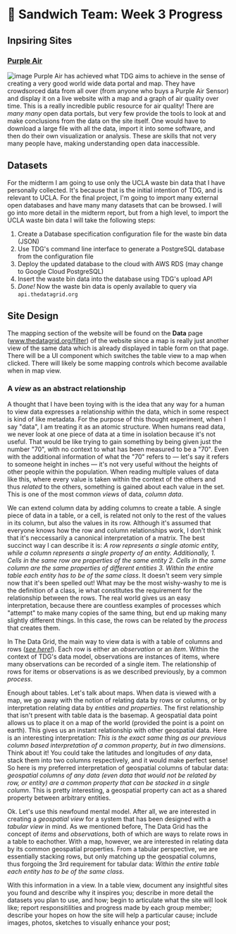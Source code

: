 # 🥪 Sandwich Team: Week 3 Progress
## Inpsiring Sites
### [Purple Air](https://map.purpleair.com)
![image](https://user-images.githubusercontent.com/38347766/166129848-500a349e-fe42-4623-aed4-04137fad9bae.png)
Purple Air has achieved what TDG aims to achieve in the sense of creating a very good world wide data portal and map. They have crowdsorced data 
from all over (from anyone who buys a Purple Air Sensor) and display it on a live website with a map and a graph of air quality over time. This
is a really incredible public resource for air quality! There are _many many_ open data portals, but very few provide the tools to look at and
make conclusions from the data on the site itself. One would have to download a large file with all the data, import it into some software, and
then do their own visualization or analysis. These are skills that not very many people have, making understanding open data inaccessible.

## Datasets
For the midterm I am going to use only the UCLA waste bin data that I have personally collected. It's because that is the initial intention of 
TDG, and is relevant to UCLA. For the final project, I'm going to import many external open databases and have many many datasets that can be
browsed. I will go into more detail in the midterm report, but from a high level, to import the UCLA waste bin data I will take the following steps:
1. Create a Database specification configuration file for the waste bin data (JSON)
2. Use TDG's command line interface to generate a PostgreSQL database from the configuration file
3. Deploy the updated database to the cloud with AWS RDS (may change to Google Cloud PostgreSQL)
4. Insert the waste bin data into the database using TDG's upload API
5. _Done!_ Now the waste bin data is openly available to query via `api.thedatagrid.org`

## Site Design
The mapping section of the website will be found on the **Data** page (www.thedatagrid.org/filter) of the website since a map is really just another
view of the same data which is already displayed in table form on that page. There will be a UI component which switches the table view to a map when
clicked. There will likely be some mapping controls which become available when in map view. 
### A _view_ as an abstract relationship
A thought that I have been toying with is the idea that any way for a human to view data expresses a relationship within the data, which in some respect
is kind of like metadata. For the purpose of this thought experiment, when I say "data", I am treating it as an atomic structure. When humans read
data, we never look at one piece of data at a time in isolation because it's not useful. That would be like trying to gain something by being given
just the number "70", with no context to what has been measured to be a "70". Even with the additional information of what the "70" refers to — let's say
it refers to someone height in inches — it's not very useful without the heights of other people within the population. When reading multiple values of data
like this, where every value is taken within the context of the others and thus _related_ to the others, something is gained about each value in the set.
This is one of the most common _views_ of data, _column data_. 

We can extend column data by adding columns to create a table. A single piece of data in a table,
or a cell, is related not only to the rest of the values in its column, but also the values in its row. Although it's assumed that everyone knows how the
row and column relationships work, I don't think that it's neccessarily a canonical interpretation of a matrix. The best succinct way I can describe it is: 
_A row represents a single atomic entity, while a column represents a single property of an entity. Additionally, 1. Cells in the same row are properties of the same entity 2.
Cells in the same column are the same properties of different entities 3. Within the entire table each entity has to be of the same class_. It doesn't seem
very simple now that it's been spelled out! What may be the most wishy-washy to me is the definition of a class, ie what constitutes the requirement for
the relationship between the rows. The real world gives us an easy interpretation, because there are countless examples of processes which "attempt" to make
many copies of the same thing, but end up making many slightly different things. In this case, the rows can be related by the _process_ that creates them.

In The Data Grid, the main way to view data is with a table of columns and rows (_[see here!](https://www.thedatagrid.org/filter)_). Each row is either an _observation_ or an _item_. Within the context of TDG's
data model, observations are instances of items, where many observations can be recorded of a single item. The relationship of rows for items or observations is
as we described previously, by a common _process_. 

Enough about tables. Let's talk about maps. When data is viewed with a map, we go away with the notion of relating data by rows or columns, or by interpretation
relating data by _entities and properties_. The first relationship that isn't present with table data is the basemap. A geospatial data point allows us to
place it on a map of the world (provided the point is a point on earth). This gives us an instant relationship with other geospatial data. Here is an interesting
interpretation: _This is the exact same thing as our previous column based interpretation of a common property, but in two dimensions_. Think about it! You could
take the latitudes and longitudes of _any_ data, stack them into two columns respectively, and it would make perfect sense! So here is my preferred interpretation
of geospatial columns of tabular data: _geospatial columns of any data (even data that would not be related by row, or entity) are a common property that can be 
stacked in a single column_. This is pretty interesting, a geospatial property can act as a shared property between arbitrary entities.

Ok. Let's use this newfound mental model. After all, we are interested in creating a _geospatial view_ for a system that has been designed with a _tabular view_ 
in mind. As we mentioned before, The Data Grid has the concept of _items_ and _observations_, both of which are ways to relate rows in a table to eachother. With
a map, however, we are interested in relating data by its common geospatial properties. From a tabular perspective, we are essentially stacking rows, but only
matching up the geospatial columns, thus forgoing the 3rd requirement for tabular data: _Within the entire table each entity has to be of the same class_. 

With this information
in a view. In a table view, 
    document any insightful sites you found and describe why it inspires you;
    describe in more detail the datasets you plan to use, and how;
    begin to articulate what the site will look like;
    report responsitilities and progress made by each group member;
    describe your hopes on how the site will help a particular cause;
    include images, photos, sketches to visually enhance your post;
